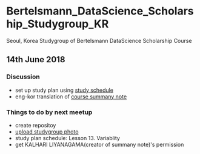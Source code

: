 # Bertelsmann_DataScience_Scholarship_Studygroup_KR
Seoul, Korea Studygroup of Bertelsmann DataScience Scholarship Course

## 14th June 2018
### Discussion
* set up study plan using [study schedule](https://docs.google.com/spreadsheets/d/1nwM3hjyuC4YDWGgbhMwij2yVuPin2Tc7itWd99_a4RI/edit#gid=0)
* eng-kor translation of [course summany note](https://files.slack.com/files-pri/TAFKWE85N-FB6QP37K2/bertelsmanndscoursenote.pdf)
### Things to do by next meetup
* create repositoy
* [upload studygroup photo](https://www.facebook.com/media/set/?set=oa.444618732628673&type=3)
* study plan schedule: Lesson 13. Variablity
* get KALHARI LIYANAGAMA(creator of summany note)'s permission
